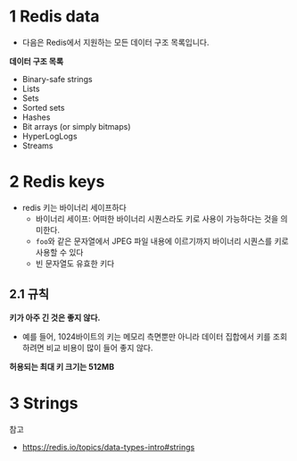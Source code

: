 # 1 Redis data

* 다음은 Redis에서 지원하는 모든 데이터 구조 목록입니다.



**데이터 구조 목록**

* Binary-safe strings
* Lists
* Sets
* Sorted sets
* Hashes
* Bit arrays (or simply bitmaps)
* HyperLogLogs
* Streams



# 2 Redis keys

* redis 키는 바이너리 세이프하다
  * 바이너리 세이프: 어떠한 바이너리 시퀀스라도 키로 사용이 가능하다는 것을 의미한다.
  * `foo`와 같은 문자열에서 JPEG 파일 내용에 이르기까지 바이너리 시퀀스를 키로 사용할 수 있다 
  * 빈 문자열도 유효한 키다



## 2.1 **규칙**

**키가 아주 긴 것은 좋지 않다.**

* 예를 들어, 1024바이트의 키는 메모리 측면뿐만 아니라 데이터 집합에서 키를 조회하려면 비교 비용이 많이 들어 좋지 않다.

**허용되는 최대 키 크기는 512MB**



# 3 Strings





참고

* https://redis.io/topics/data-types-intro#strings